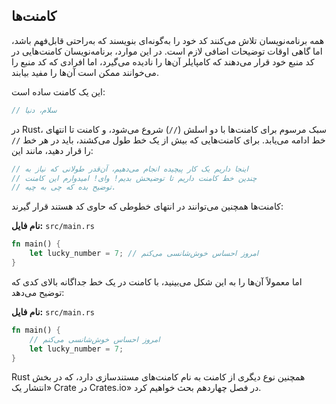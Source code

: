 ## کامنت‌ها

همه برنامه‌نویسان تلاش می‌کنند کد خود را به‌گونه‌ای بنویسند که به‌راحتی قابل‌فهم باشد، اما گاهی اوقات توضیحات اضافی لازم است. در این موارد، برنامه‌نویسان کامنت‌هایی در کد منبع خود قرار می‌دهند که کامپایلر آن‌ها را نادیده می‌گیرد، اما افرادی که کد منبع را می‌خوانند ممکن است آن‌ها را مفید بیابند.

این یک کامنت ساده است:

```rust
// سلام، دنیا
```

در Rust، سبک مرسوم برای کامنت‌ها با دو اسلش (`//`) شروع می‌شود، و کامنت تا انتهای خط ادامه می‌یابد. برای کامنت‌هایی که بیش از یک خط طول می‌کشند، باید در هر خط `//` را قرار دهید، مانند این:

```rust
// اینجا داریم یک کار پیچیده انجام می‌دهیم، آن‌قدر طولانی که نیاز به
// چندین خط کامنت داریم تا توضیحش بدیم! وای! امیدوارم این کامنت
// توضیح بده که چی به چیه.
```

کامنت‌ها همچنین می‌توانند در انتهای خطوطی که حاوی کد هستند قرار گیرند:

**نام فایل:** `src/main.rs`

```rust
fn main() {
    let lucky_number = 7; // امروز احساس خوش‌شانسی می‌کنم
}
```

اما معمولاً آن‌ها را به این شکل می‌بینید، با کامنت در یک خط جداگانه بالای کدی که توضیح می‌دهد:

**نام فایل:** `src/main.rs`

```rust
fn main() {
    // امروز احساس خوش‌شانسی می‌کنم
    let lucky_number = 7;
}
```

Rust همچنین نوع دیگری از کامنت به نام کامنت‌های مستندسازی دارد، که در بخش «انتشار یک Crate در Crates.io» در فصل چهاردهم بحث خواهیم کرد.
